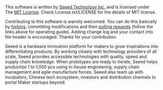This software is written by [Seeed Technology Inc.](http://www.seeed.cc/) and is licensed under The [MIT License](https://github.com/AllenKon/Seeed_Motor_RS485/blob/main/LICENSE). Check License.txt/LICENSE for the details of MIT license.

Contributing to this software is warmly welcomed. You can do this basically by [forking](https://docs.github.com/en/pull-requests/collaborating-with-pull-requests/working-with-forks/fork-a-repo), committing modifications and then [pulling requests](https://docs.github.com/en/pull-requests/collaborating-with-pull-requests/proposing-changes-to-your-work-with-pull-requests/about-pull-requests) (follow the links above for operating guide). Adding change log and your contact into file header is encouraged. Thanks for your contribution.

Seeed is a hardware innovation platform for makers to grow inspirations into differentiating products. By working closely with technology providers of all scale, Seeed provides accessible technologies with quality, speed and supply chain knowledge. When prototypes are ready to iterate, Seeed helps productize 1 to 1,000 pcs using in-house engineering, supply chain management and agile manufacture forces. Seeed also team up with incubators, Chinese tech ecosystem, investors and distribution channels to portal Maker startups beyond.

